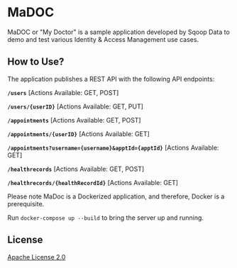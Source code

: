 # MaDOC

MaDOC or "My Doctor" is a sample application developed by Sqoop Data to demo and test various Identity & Access Management use cases.

## How to Use?

The application publishes a REST API with the following API endpoints:

**`/users`** [Actions Available: GET, POST]

**`/users/{userID}`** [Actions Available: GET, PUT]

**`/appointments`** [Actions Available: GET, POST]

**`/appointments/{userID}`** [Actions Available: GET]

**`/appointments?username={username}&apptId={apptId}`** [Actions Available: GET]

**`/healthrecords`** [Actions Available: GET, POST]

**`/healthrecords/{healthRecordId}`** [Actions Available: GET]

Please note MaDoc is a Dockerized application, and therefore, Docker is a prerequisite.

Run `docker-compose up --build` to bring the server up and running. 

## License

[Apache License 2.0](https://choosealicense.com/licenses/apache-2.0/)

